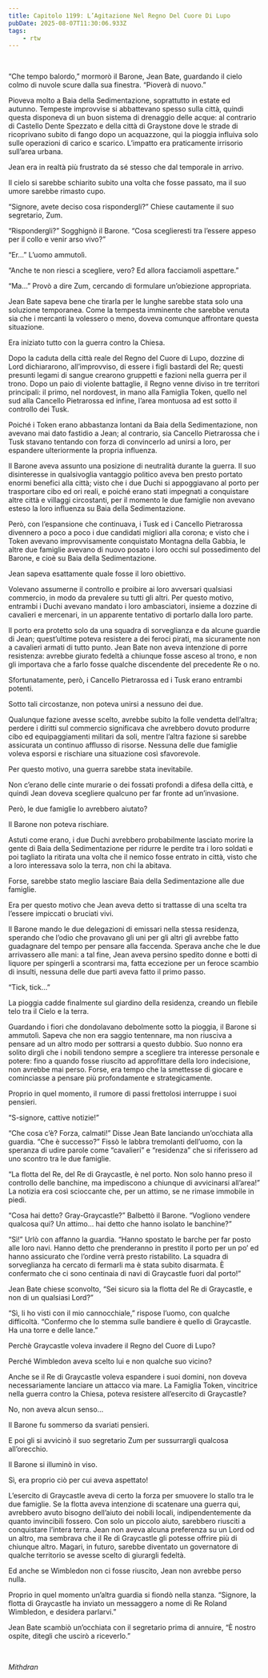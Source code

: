 ```yaml
---
title: Capitolo 1199: L’Agitazione Nel Regno Del Cuore Di Lupo
pubDate: 2025-08-07T11:30:06.933Z
tags:
    - rtw
---
```



&nbsp;


“Che tempo balordo,” mormorò il Barone, Jean Bate, guardando il cielo colmo di nuvole scure dalla sua finestra. “Pioverà di nuovo.”


Pioveva molto a Baia della Sedimentazione, soprattutto in estate ed autunno. Tempeste improvvise si abbattevano spesso sulla città, quindi questa disponeva di un buon sistema di drenaggio delle acque: al contrario di Castello Dente Spezzato e della città di Graystone dove le strade di ricoprivano subito di fango dopo un acquazzone, qui la pioggia influiva solo sulle operazioni di carico e scarico. L’impatto era praticamente irrisorio sull’area urbana.


Jean era in realtà più frustrato da sé stesso che dal temporale in arrivo.


Il cielo si sarebbe schiarito subito una volta che fosse passato, ma il suo umore sarebbe rimasto cupo.


“Signore, avete deciso cosa rispondergli?” Chiese cautamente il suo segretario, Zum.


“Rispondergli?” Sogghignò il Barone. “Cosa sceglieresti tra l’essere appeso per il collo e venir arso vivo?”


“Er…” L’uomo ammutolì.


“Anche te non riesci a scegliere, vero? Ed allora facciamoli aspettare.”


“Ma…” Provò a dire Zum, cercando di formulare un’obiezione appropriata.


Jean Bate sapeva bene che tirarla per le lunghe sarebbe stata solo una soluzione temporanea. Come la tempesta imminente che sarebbe venuta sia che i mercanti la volessero o meno, doveva comunque affrontare questa situazione.


Era iniziato tutto con la guerra contro la Chiesa.


Dopo la caduta della città reale del Regno del Cuore di Lupo, dozzine di Lord dichiararono, all’improvviso, di essere i figli bastardi del Re; questi presunti legami di sangue crearono gruppetti e fazioni nella guerra per il trono. Dopo un paio di violente battaglie, il Regno venne diviso in tre territori principali: il primo, nel nordovest, in mano alla Famiglia Token, quello nel sud alla Cancello Pietrarossa ed infine, l’area montuosa ad est sotto il controllo dei Tusk.


Poiché i Token erano abbastanza lontani da Baia della Sedimentazione, non avevano mai dato fastidio a Jean; al contrario, sia Cancello Pietrarossa che i Tusk stavano tentando con forza di convincerlo ad unirsi a loro, per espandere ulteriormente la propria influenza.


Il Barone aveva assunto una posizione di neutralità durante la guerra. Il suo disinteresse in qualsivoglia vantaggio politico aveva ben presto portato enormi benefici alla città; visto che i due Duchi si appoggiavano al porto per trasportare cibo ed ori reali, e poiché erano stati impegnati a conquistare altre città e villaggi circostanti, per il momento le due famiglie non avevano esteso la loro influenza su Baia della Sedimentazione.


Però, con l’espansione che continuava, i Tusk ed i Cancello Pietrarossa divennero a poco a poco i due candidati migliori alla corona; e visto che i Token avevano improvvisamente conquistato Montagna della Gabbia, le altre due famiglie avevano di nuovo posato i loro occhi sul possedimento del Barone, e cioè su Baia della Sedimentazione.


Jean sapeva esattamente quale fosse il loro obiettivo.


Volevano assumerne il controllo e proibire ai loro avversari qualsiasi commercio, in modo da prevalere su tutti gli altri. Per questo motivo, entrambi i Duchi avevano mandato i loro ambasciatori, insieme a dozzine di cavalieri e mercenari, in un apparente tentativo di portarlo dalla loro parte.


Il porto era protetto solo da una squadra di sorveglianza e da alcune guardie di Jean; quest’ultime poteva resistere a dei feroci pirati, ma sicuramente non a cavalieri armati di tutto punto. Jean Bate non aveva intenzione di porre resistenza: avrebbe giurato fedeltà a chiunque fosse asceso al trono, e non gli importava che a farlo fosse qualche discendente del precedente Re o no.


Sfortunatamente, però, i Cancello Pietrarossa ed i Tusk erano entrambi potenti.


Sotto tali circostanze, non poteva unirsi a nessuno dei due.


Qualunque fazione avesse scelto, avrebbe subito la folle vendetta dell’altra; perdere i diritti sul commercio significava che avrebbero dovuto produrre cibo ed equipaggiamenti militari da soli, mentre l’altra fazione si sarebbe assicurata un continuo afflusso di risorse. Nessuna delle due famiglie voleva esporsi e rischiare una situazione così sfavorevole.


Per questo motivo, una guerra sarebbe stata inevitabile.


Non c’erano delle cinte murarie o dei fossati profondi a difesa della città, e quindi Jean doveva scegliere qualcuno per far fronte ad un’invasione.


Però, le due famiglie lo avrebbero aiutato?


Il Barone non poteva rischiare.


Astuti come erano, i due Duchi avrebbero probabilmente lasciato morire la gente di Baia della Sedimentazione per ridurre le perdite tra i loro soldati e poi tagliato la ritirata una volta che il nemico fosse entrato in città, visto che a loro interessava solo la terra, non chi la abitava.


Forse, sarebbe stato meglio lasciare Baia della Sedimentazione alle due famiglie.


Era per questo motivo che Jean aveva detto si trattasse di una scelta tra l’essere impiccati o bruciati vivi.


Il Barone mando le due delegazioni di emissari nella stessa residenza, sperando che l’odio che provavano gli uni per gli altri gli avrebbe fatto guadagnare del tempo per pensare alla faccenda. Sperava anche che le due arrivassero alle mani: a tal fine, Jean aveva persino spedito donne e botti di liquore per spingerli a scontrarsi ma, fatta eccezione per un feroce scambio di insulti, nessuna delle due parti aveva fatto il primo passo.


“Tick, tick…”


La pioggia cadde finalmente sul giardino della residenza, creando un flebile telo tra il Cielo e la terra.


Guardando i fiori che dondolavano debolmente sotto la pioggia, il Barone si ammutolì. Sapeva che non era saggio tentennare, ma non riusciva a pensare ad un altro modo per sottrarsi a questo dubbio. Suo nonno era solito dirgli che i nobili tendono sempre a scegliere tra interesse personale e potere: fino a quando fosse riuscito ad approfittare della loro indecisione, non avrebbe mai perso. Forse, era tempo che la smettesse di giocare e cominciasse a pensare più profondamente e strategicamente.


Proprio in quel momento, il rumore di passi frettolosi interruppe i suoi pensieri.


“S-signore, cattive notizie!”


“Che cosa c’è? Forza, calmati!” Disse Jean Bate lanciando un’occhiata alla guardia. “Che è successo?” Fissò le labbra tremolanti dell’uomo, con la speranza di udire parole come “cavalieri” e “residenza” che si riferissero ad uno scontro tra le due famiglie.


“La flotta del Re, del Re di Graycastle, è nel porto. Non solo hanno preso il controllo delle banchine, ma impediscono a chiunque di avvicinarsi all’area!” La notizia era così scioccante che, per un attimo, se ne rimase immobile in piedi.


“Cosa hai detto? Gray-Graycastle?” Balbettò il Barone. “Vogliono vendere qualcosa qui? Un attimo… hai detto che hanno isolato le banchine?”


“Sì!” Urlò con affanno la guardia. “Hanno spostato le barche per far posto alle loro navi. Hanno detto che prenderanno in prestito il porto per un po’ ed hanno assicurato che l’ordine verrà presto ristabilito. La squadra di sorveglianza ha cercato di fermarli ma è stata subito disarmata. È confermato che ci sono centinaia di navi di Graycastle fuori dal porto!”


Jean Bate chiese sconvolto, “Sei sicuro sia la flotta del Re di Graycastle, e non di un qualsiasi Lord?”


“Sì, li ho visti con il mio cannocchiale,” rispose l’uomo, con qualche difficoltà. “Confermo che lo stemma sulle bandiere è quello di Graycastle. Ha una torre e delle lance.”


Perchè Graycastle voleva invadere il Regno del Cuore di Lupo?


Perché Wimbledon aveva scelto lui e non qualche suo vicino?


Anche se il Re di Graycastle voleva espandere i suoi domini, non doveva necessariamente lanciare un attacco via mare. La Famiglia Token, vincitrice nella guerra contro la Chiesa, poteva resistere all’esercito di Graycastle?


No, non aveva alcun senso…


Il Barone fu sommerso da svariati pensieri.


E poi gli si avvicinò il suo segretario Zum per sussurrargli qualcosa all’orecchio.


Il Barone si illuminò in viso.


Sì, era proprio ciò per cui aveva aspettato!


L’esercito di Graycastle aveva di certo la forza per smuovere lo stallo tra le due famiglie. Se la flotta aveva intenzione di scatenare una guerra qui, avrebbero avuto bisogno dell’aiuto dei nobili locali, indipendentemente da quanto invincibili fossero. Con solo un piccolo aiuto, sarebbero riusciti a conquistare l’intera terra. Jean non aveva alcuna preferenza su un Lord od un altro, ma sembrava che il Re di Graycastle gli potesse offrire più di chiunque altro. Magari, in futuro, sarebbe diventato un governatore di qualche territorio se avesse scelto di giurargli fedeltà.


Ed anche se Wimbledon non ci fosse riuscito, Jean non avrebbe perso nulla.


Proprio in quel momento un’altra guardia si fiondò nella stanza. “Signore, la flotta di Graycastle ha inviato un messaggero a nome di Re Roland Wimbledon, e desidera parlarvi.”


Jean Bate scambiò un’occhiata con il segretario prima di annuire, “È nostro ospite, ditegli che uscirò a riceverlo.”


&nbsp;


<em>Mithdran </em>
                                


                                




